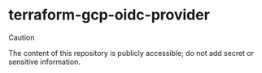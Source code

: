 # terraform-gcp-oidc-provider


> [!CAUTION]
> The content of this repository is publicly accessible; do not add secret or sensitive information.

